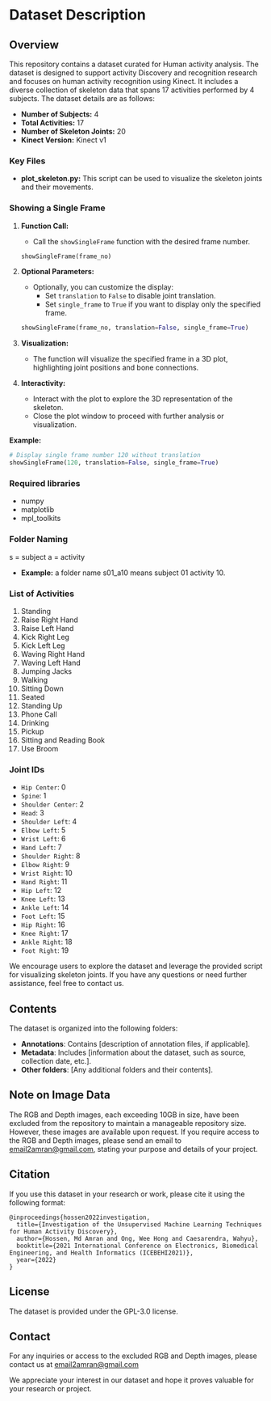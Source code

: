 # Dataset Description

## Overview

This repository contains a dataset curated for Human activity analysis. The dataset is designed to support activity Discovery and recognition research and focuses on human activity recognition using Kinect. It includes a diverse collection of skeleton data that spans 17 activities performed by 4 subjects. The dataset details are as follows:

- **Number of Subjects:** 4
- **Total Activities:** 17
- **Number of Skeleton Joints:** 20
- **Kinect Version:** Kinect v1

### Key Files

- **plot_skeleton.py:** This script can be used to visualize the skeleton joints and their movements.

### Showing a Single Frame

1. **Function Call:**
   - Call the `showSingleFrame` function with the desired frame number.

   ```python
   showSingleFrame(frame_no)
   ```

2. **Optional Parameters:**
   - Optionally, you can customize the display:
      - Set `translation` to `False` to disable joint translation.
      - Set `single_frame` to `True` if you want to display only the specified frame.

   ```python
   showSingleFrame(frame_no, translation=False, single_frame=True)
   ```

3. **Visualization:**
   - The function will visualize the specified frame in a 3D plot, highlighting joint positions and bone connections.

4. **Interactivity:**
   - Interact with the plot to explore the 3D representation of the skeleton.
   - Close the plot window to proceed with further analysis or visualization.

**Example:**
```python
# Display single frame number 120 without translation
showSingleFrame(120, translation=False, single_frame=True)
```


### Required libraries 

- numpy
- matplotlib
- mpl_toolkits

### Folder Naming
s = subject
a = activity

- **Example:** a folder name s01_a10 means subject 01 activity 10.

### List of Activities

1. Standing
2. Raise Right Hand
3. Raise Left Hand
4. Kick Right Leg
5. Kick Left Leg
6. Waving Right Hand
7. Waving Left Hand
8. Jumping Jacks
9. Walking
10. Sitting Down
11. Seated
12. Standing Up
13. Phone Call
14. Drinking
15. Pickup
16. Sitting and Reading Book
17. Use Broom

### Joint IDs

- `Hip Center`: 0
- `Spine`: 1
- `Shoulder Center`: 2
- `Head`: 3
- `Shoulder Left`: 4
- `Elbow Left`: 5
- `Wrist Left`: 6
- `Hand Left`: 7
- `Shoulder Right`: 8
- `Elbow Right`: 9
- `Wrist Right`: 10
- `Hand Right`: 11
- `Hip Left`: 12
- `Knee Left`: 13
- `Ankle Left`: 14
- `Foot Left`: 15
- `Hip Right`: 16
- `Knee Right`: 17
- `Ankle Right`: 18
- `Foot Right`: 19

We encourage users to explore the dataset and leverage the provided script for visualizing skeleton joints. If you have any questions or need further assistance, feel free to contact us.

## Contents

The dataset is organized into the following folders:

- **Annotations**: Contains [description of annotation files, if applicable].
- **Metadata**: Includes [information about the dataset, such as source, collection date, etc.].
- **Other folders**: [Any additional folders and their contents].

## Note on Image Data

The RGB and Depth images, each exceeding 10GB in size, have been excluded from the repository to maintain a manageable repository size. However, these images are available upon request. If you require access to the RGB and Depth images, please send an email to email2amran@gmail.com, stating your purpose and details of your project.

## Citation

If you use this dataset in your research or work, please cite it using the following format:


```
@inproceedings{hossen2022investigation,
  title={Investigation of the Unsupervised Machine Learning Techniques for Human Activity Discovery},
  author={Hossen, Md Amran and Ong, Wee Hong and Caesarendra, Wahyu},
  booktitle={2021 International Conference on Electronics, Biomedical Engineering, and Health Informatics (ICEBEHI2021)},
  year={2022}
}
```

## License

The dataset is provided under the GPL-3.0 license.

## Contact

For any inquiries or access to the excluded RGB and Depth images, please contact us at email2amran@gmail.com

We appreciate your interest in our dataset and hope it proves valuable for your research or project.